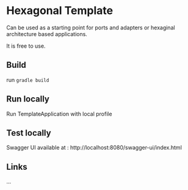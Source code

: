 # Hexagonal Template

Can be used as a starting point for ports and adapters or hexaginal architecture based applications.

It is free to use.
 
## Build
run `gradle build`

## Run locally
Run TemplateApplication with local profile

## Test locally
Swagger UI available at :
http://localhost:8080/swagger-ui/index.html

## Links
...